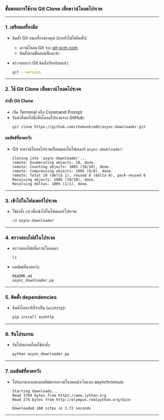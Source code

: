 ### ขั้นตอนการใช้งาน Git Clone เพื่อดาวน์โหลดโปรเจค

---

### 1. **เตรียมเครื่องมือ**
- ติดตั้ง Git บนเครื่องของคุณ (หากยังไม่ได้ติดตั้ง):
  - ดาวน์โหลด Git จาก [git-scm.com](https://git-scm.com/)
  - ติดตั้งตามขั้นตอนที่แนะนำ

- ตรวจสอบว่า Git ติดตั้งเรียบร้อยแล้ว:
  ```bash
  git --version
  ```

---

### 2. **ใช้ Git Clone เพื่อดาวน์โหลดโปรเจค**

#### คำสั่ง Git Clone
- เปิด Terminal หรือ Command Prompt
- รันคำสั่งต่อไปนี้เพื่อโคลนโปรเจคจาก GitHub:
  ```bash
  git clone https://github.com/chokunkie02/async-downloader.git
  ```

#### ผลลัพธ์ที่คาดหวัง
- Git จะดาวน์โหลดโปรเจคทั้งหมดลงในโฟลเดอร์ `async-downloader`:
  ```
  Cloning into 'async-downloader'...
  remote: Enumerating objects: 10, done.
  remote: Counting objects: 100% (10/10), done.
  remote: Compressing objects: 100% (8/8), done.
  remote: Total 10 (delta 1), reused 0 (delta 0), pack-reused 0
  Receiving objects: 100% (10/10), done.
  Resolving deltas: 100% (1/1), done.
  ```

---

### 3. **เข้าไปในโฟลเดอร์โปรเจค**

- ใช้คำสั่ง `cd` เพื่อเข้าไปในโฟลเดอร์โปรเจค:
  ```bash
  cd async-downloader
  ```

---

### 4. **ตรวจสอบไฟล์ในโปรเจค**

- ตรวจสอบไฟล์ที่ดาวน์โหลดมา:
  ```bash
  ls
  ```
- ผลลัพธ์ที่คาดหวัง:
  ```
  README.md
  async_downloader.py
  ```

---

### 5. **ติดตั้ง dependencies**

- ติดตั้งไลบรารีที่จำเป็น (`aiohttp`):
  ```bash
  pip install aiohttp
  ```

---

### 6. **รันโปรแกรม**

- รันโปรแกรมโดยใช้คำสั่ง:
  ```bash
  python async_downloader.py
  ```

---

### 7. **ผลลัพธ์ที่คาดหวัง**

- โปรแกรมจะแสดงผลลัพธ์การดาวน์โหลดหน้าเว็บแบบ asynchronous:
  ```
  Starting downloads...
  Read 3769 bytes from https://www.jython.org
  Read 274 bytes from http://olympus.realpython.org/dice
  ...
  Downloaded 160 sites in 1.72 seconds
  ```

---
